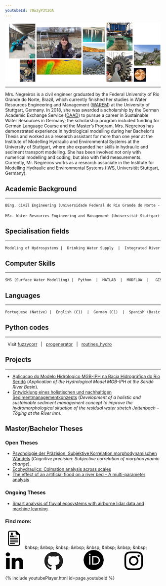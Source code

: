 ```yaml
---
youtubeId: 70wzyP3tzOA
---
```



![Image](collage.png)


-----------------------------------------------------------------------------------------------------------
Mrs. Negreiros is a civil engineer graduated by the Federal University of Rio Grande do Norte, Brazil, which currently finished her studies in Water Resources Engineering and Management ([WAREM](https://www.warem.uni-stuttgart.de/)) at the University of Stuttgart, Germany. In 2018, she was awarded a scholarship by the German Academic Exchange Service ([DAAD](https://www.daad.de/en/)) to pursue a career in Sustainable Water Resources in Germany; the scholarship program included funding for German Language Course and the Master’s Program. Mrs. Negreiros has demonstrated experience in hydrological modelling during her Bachelor’s Thesis and worked as a research assistant for more than one year at the Institute of Modelling Hydraulic and Environmental Systems at the University of Stuttgart, where she expanded her skills in hydraulic and sediment transport modelling. She has been involved not only with numerical modelling and coding, but also with field measurements. Currently, Mr. Negreiros works as a research associate in the Institute for Modelling Hydraulic and Environmental Systems ([IWS](https://www.iws.uni-stuttgart.de/en/institute/), Universität Stuttgart, Germany).


## Academic Background
-----------------------------------------------------------------------------------------------------------
```markdown
BEng. Civil Engineering (Universidade Federal do Rio Grande do Norte - Brazil / University of Stuttgart - UK)

MSc. Water Resources Engineering and Management (Universität Stuttgart - Germany)
```

## Specialisation fields
-----------------------------------------------------------------------------------------------------------
```markdown
Modeling of Hydrosystems |  Drinking Water Supply  |  Integrated River Management  |  Flood Protection 
```

## Computer Skills
-----------------------------------------------------------------------------------------------------------
```markdown
SMS (Surface Water Modelling) |  Python  |  MATLAB  |  MODFLOW  |   GIS   |   AutoCAD   | Advanced Excel
```

## Languages
-----------------------------------------------------------------------------------------------------------
```markdown
Portuguese (Native) |  English (C1)  |  German (C1)  |  Spanish (Basic Knowledge)
```

## Python codes
-----------------------------------------------------------------------------------------------------------
&nbsp; Visit [fuzzycorr](https://beatriznegreiros.github.io/fuzzycorr/) &nbsp; | &nbsp; [progenerator](https://github.com/beatriznegreiros/progenerator) &nbsp; |  &nbsp; [routines_hydro](https://github.com/beatriznegreiros/routines_hydro)

## Projects
-----------------------------------------------------------------------------------------------------------
- [Aplicacao do Modelo Hidrólogico MGB-IPH na Bacia Hidrográfica do Rio Seridó](https://s3-sa-east-1.amazonaws.com/abrh/Eventos/Trabalhos/60/PAP022622.pdf) (*Application of the Hydrological Model MGB-IPH at the Seridó River Basin*).
- [Entwicklung eines holistischen und nachhaltigen Sedimentmanagementkonzepts](https://www.iws.uni-stuttgart.de/institut/forschung/projekte/lww/va/20190701_Jettenbach_Sedimentmanagementkonzepts/) (*Development of a holistic and sustainable sediment management concept to improve the hydromorphological situation of the residual water stretch Jettenbach – Töging at the River Inn*).

## Master/Bachelor Theses
### Open Theses
- [Psychologie der Präzision: Subjektive Korrelation morphodynamischen Wandels](https://www.iws.uni-stuttgart.de/lww/lehre-und-weiterbildung/download/BA_was_ist_was_map_comparison_20200703_fin.pdf) (*Cognitive precision: Subjective correlation of morphodynamic change*).
- [Ecohydraulics: Colmation analysis across scales](https://www.iws.uni-stuttgart.de/lww/lehre-und-weiterbildung/download/2021_MA_Colmation-update.pdf)
- [The effect of an artificial flood on a river bed – A multi-parameter analysis](https://www.iws.uni-stuttgart.de/lww/lehre-und-weiterbildung/download/20210507_MA_Multi-parameter_analysis_sh.pdf)

### Ongoing Theses
- [Smart analysis of fluvial ecosystems with airborne lidar data and machine learning](https://www.iws.uni-stuttgart.de/lww/lehre-und-weiterbildung/download/MA_lidar_analysis_20201019_fin.pdf).


### Find more:
[![Image](cv_logo_de.png)](https://www.linkedin.com/in/beatriz-negreiros/detail/overlay-view/urn:li:fsd_profileTreasuryMedia:(ACoAABzUVlwB3EOfVkrSSEiuOiD_eFz8qLE68c4,1611692853827)/) &nbsp; &nbsp; &nbsp; &nbsp; &nbsp; &nbsp; &nbsp; &nbsp; [![Image](linkedin_logo.png)](https://www.linkedin.com/in/beatriz-negreiros/) &nbsp; &nbsp; &nbsp; &nbsp; &nbsp; &nbsp; &nbsp; &nbsp; [![Image](github_logo.png)](https://github.com/beatriznegreiros) &nbsp; &nbsp; &nbsp; &nbsp; &nbsp; &nbsp; &nbsp; &nbsp; [![Image](orcid_logo.png)](https://orcid.org/0000-0001-7427-8871) &nbsp; &nbsp; &nbsp; &nbsp; &nbsp; &nbsp; &nbsp; &nbsp; [![Image](instagram_logo.png)](https://www.instagram.com/beatriznegreiros/?hl=pt)


{% include youtubePlayer.html id=page.youtubeId %}
